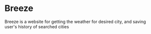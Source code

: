 # Breeze
Breeze is a website for getting the weather for desired city, and saving user's history of searched cities
